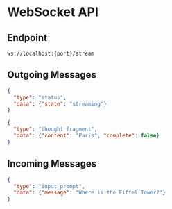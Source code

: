 # WebSocket API

## Endpoint

`ws://localhost:{port}/stream`

## Outgoing Messages

```json
{
  "type": "status",
  "data": {"state": "streaming"}
}
```

```json
{
  "type": "thought fragment",
  "data": {"content": "Paris", "complete": false}
}
```

## Incoming Messages

```json
{
  "type": "input prompt",
  "data": {"message": "Where is the Eiffel Tower?"}
}
```

